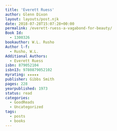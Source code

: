 ```yaml
---
title: 'Everett Ruess'
author: Glenn Dixon
layout: layouts/post.njk
date: 2018-07-28T15:07:28+00:00
permalink: /everett-ruess-a-vagabond-for-beauty/
Book Id:
  - 1300326
bookauthor: W.L. Rusho
Author l-f:
  - Rusho, W.L.
Additional Authors:
  - Everett Ruess
isbn: 879052104
isbn13: 9780879052102
myrating: ★★★★★
publisher: Gibbs Smith
pages: 228
yearpublished: 1973
status: read
categories:
  - GoodReads
  - Uncategorized
tags:
  - posts
  - books
---
```

